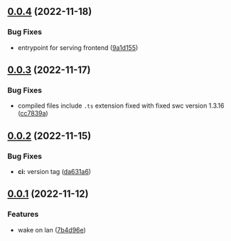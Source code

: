 ## [0.0.4](https://github.com/amrap030/wol-wake-on-lan/compare/v0.0.3...v0.0.4) (2022-11-18)


### Bug Fixes

* entrypoint for serving frontend ([9a1d155](https://github.com/amrap030/wol-wake-on-lan/commit/9a1d15518b4e3f7b365daa0c9ef460954f4b189f))



## [0.0.3](https://github.com/amrap030/wol-wake-on-lan/compare/v0.0.2...v0.0.3) (2022-11-17)


### Bug Fixes

* compiled files include `.ts` extension fixed with fixed swc version 1.3.16 ([cc7839a](https://github.com/amrap030/wol-wake-on-lan/commit/cc7839aa40ceb1e423ef7545116ea833578ee37b))



## [0.0.2](https://github.com/amrap030/wol-wake-on-lan/compare/v0.0.1...v0.0.2) (2022-11-15)


### Bug Fixes

* **ci:** version tag ([da631a6](https://github.com/amrap030/wol-wake-on-lan/commit/da631a64f22563d934264bb91f26ebf393adb5ef))



## [0.0.1](https://github.com/amrap030/wol-wake-on-lan/compare/7b4d96e980d42897aa04dd34ddd68f0eb24ef630...v0.0.1) (2022-11-12)


### Features

* wake on lan ([7b4d96e](https://github.com/amrap030/wol-wake-on-lan/commit/7b4d96e980d42897aa04dd34ddd68f0eb24ef630))



